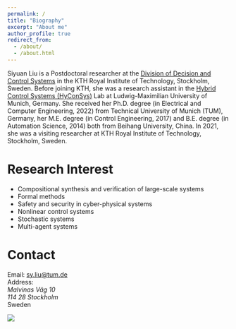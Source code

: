 ```yaml
---
permalink: /
title: "Biography"
excerpt: "About me"
author_profile: true
redirect_from: 
  - /about/
  - /about.html
---
```


Siyuan Liu is a Postdoctoral researcher at the [Division of Decision and Control Systems](https://www.kth.se/is/dcs/division-of-decision-and-control-systems-1.788078) in the KTH Royal Institute of Technology, Stockholm, Sweden. Before joining KTH, she was a research assistant in the [Hybrid Control Systems (HyConSys)](https://www.hyconsys.com/) Lab at Ludwig-Maximilian University of Munich, Germany. 
She received her Ph.D. degree (in Electrical and Computer Engineering, 2022) from Technical University of Munich (TUM), Germany, her M.E. degree (in Control Engineering, 2017) and B.E. degree (in Automation Science, 2014)  both from Beihang University, China. In 2021, she was a visiting researcher at KTH Royal Institute of Technology, Stockholm, Sweden. 


Research Interest
======
* Compositional synthesis and verification of large-scale systems 
* Formal methods
* Safety and security in cyber-physical systems
* Nonlinear control systems
* Stochastic systems
* Multi-agent systems

Contact
======
 
Email: sy.liu@tum.de<br>
Address: <br>
_Malvinas Väg 10_<br> 
_114 28 Stockholm_<br> 
Sweden<br />



<a href='https://clustrmaps.com/site/1brh0'  title='Visit tracker'><img src='//clustrmaps.com/map_v2.png?cl=ffffff&w=a&t=tt&d=1RHlJ4Vea4-7SqHjsZa5MvWcuNZ7AoDQaqGUBcQ2yIw&ct=ffffff&co=2d78ad'/></a>

<script type='text/javascript' id='clustrmaps' src='//cdn.clustrmaps.com/map_v2.js?cl=ffffff&w=a&t=m&d=1RHlJ4Vea4-7SqHjsZa5MvWcuNZ7AoDQaqGUBcQ2yIw'></script>
